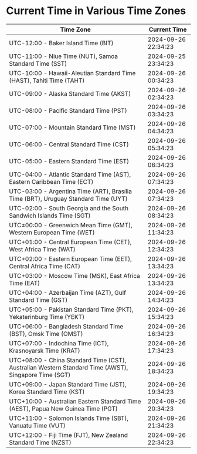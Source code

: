 # Current Time in Various Time Zones

| Time Zone | Current Time |
|-----------|--------------|
| UTC-12:00 - Baker Island Time (BIT) | 2024-09-26 22:34:23 |
| UTC-11:00 - Niue Time (NUT), Samoa Standard Time (SST) | 2024-09-25 23:34:23 |
| UTC-10:00 - Hawaii-Aleutian Standard Time (HAST), Tahiti Time (TAHT) | 2024-09-26 00:34:23 |
| UTC-09:00 - Alaska Standard Time (AKST) | 2024-09-26 02:34:23 |
| UTC-08:00 - Pacific Standard Time (PST) | 2024-09-26 03:34:23 |
| UTC-07:00 - Mountain Standard Time (MST) | 2024-09-26 04:34:23 |
| UTC-06:00 - Central Standard Time (CST) | 2024-09-26 05:34:23 |
| UTC-05:00 - Eastern Standard Time (EST) | 2024-09-26 06:34:23 |
| UTC-04:00 - Atlantic Standard Time (AST), Eastern Caribbean Time (ECT) | 2024-09-26 07:34:23 |
| UTC-03:00 - Argentina Time (ART), Brasília Time (BRT), Uruguay Standard Time (UYT) | 2024-09-26 07:34:23 |
| UTC-02:00 - South Georgia and the South Sandwich Islands Time (SGT) | 2024-09-26 08:34:23 |
| UTC±00:00 - Greenwich Mean Time (GMT), Western European Time (WET) | 2024-09-26 11:34:23 |
| UTC+01:00 - Central European Time (CET), West Africa Time (WAT) | 2024-09-26 12:34:23 |
| UTC+02:00 - Eastern European Time (EET), Central Africa Time (CAT) | 2024-09-26 13:34:23 |
| UTC+03:00 - Moscow Time (MSK), East Africa Time (EAT) | 2024-09-26 13:34:23 |
| UTC+04:00 - Azerbaijan Time (AZT), Gulf Standard Time (GST) | 2024-09-26 14:34:23 |
| UTC+05:00 - Pakistan Standard Time (PKT), Yekaterinburg Time (YEKT) | 2024-09-26 15:34:23 |
| UTC+06:00 - Bangladesh Standard Time (BST), Omsk Time (OMST) | 2024-09-26 16:34:23 |
| UTC+07:00 - Indochina Time (ICT), Krasnoyarsk Time (KRAT) | 2024-09-26 17:34:23 |
| UTC+08:00 - China Standard Time (CST), Australian Western Standard Time (AWST), Singapore Time (SGT) | 2024-09-26 18:34:23 |
| UTC+09:00 - Japan Standard Time (JST), Korea Standard Time (KST) | 2024-09-26 19:34:23 |
| UTC+10:00 - Australian Eastern Standard Time (AEST), Papua New Guinea Time (PGT) | 2024-09-26 20:34:23 |
| UTC+11:00 - Solomon Islands Time (SBT), Vanuatu Time (VUT) | 2024-09-26 21:34:23 |
| UTC+12:00 - Fiji Time (FJT), New Zealand Standard Time (NZST) | 2024-09-26 22:34:23 |
